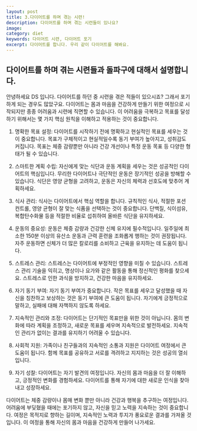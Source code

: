 ```yaml
---
layout: post
title: 3.다이어트를 하며 겪는 시련!
description: 다이어트를 하며 겪는 시련들이 있나요?
image:
category: diet
keywords: 다이어트 시련, 다이어트 포기
excerpt: 다이어트를 합니다. 우리 같이 다이어트를 해봐요.
---
```


## 다이어트를 하며 겪는 시련들과 돌파구에 대해서 설명합니다.

안녕하세요 DS 입니다. 다이어트를 하던 중 시련을 겪은 적들이 있으시죠? 그래서 포기하게 되는 경우도 많았구요.
다이어트는 몸과 마음을 건강하게 만들기 위한 여정으로 시작되지만 종종 어려움과 시련에 직면할 수 있습니다. 이 어려움을 극복하고 목표를 달성하기 위해서는 몇 가지 핵심 원칙을 이해하고 적용하는 것이 중요합니다.

1. 명확한 목표 설정:
   다이어트를 시작하기 전에 명확하고 현실적인 목표를 세우는 것이 중요합니다. 목표가 구체적이고 현실적일수록 동기 부여가 높아지고, 성취감도 커집니다. 목표는 체중 감량뿐만 아니라 건강 개선이나 특정 운동 목표 등 다양한 형태가 될 수 있습니다.

2. 스마트한 계획 수립:
   자신에게 맞는 식단과 운동 계획을 세우는 것은 성공적인 다이어트의 핵심입니다. 무리한 다이어트나 극단적인 운동은 장기적인 성공을 방해할 수 있습니다. 식단은 영양 균형을 고려하고, 운동은 자신의 체력과 선호도에 맞추어 계획하세요.

3. 식사 관리:
   식사는 다이어트에서 핵심 역할을 합니다. 규칙적인 식사, 적절한 포션 컨트롤, 영양 균형이 잘 맞는 식품을 선택하는 것이 중요합니다. 단백질, 식이섬유, 복합탄수화물 등을 적절한 비율로 섭취하여 올바른 식단을 유지하세요.

4. 운동의 중요성:
   운동은 체중 감량과 건강한 신체 유지에 필수적입니다. 일주일에 최소한 150분 이상의 유산소 운동과 근력 훈련을 조화롭게 행하는 것이 권장됩니다. 자주 운동하면 신체가 더 많은 칼로리를 소비하고 근육을 유지하는 데 도움이 됩니다.

5. 스트레스 관리:
   스트레스는 다이어트에 부정적인 영향을 미칠 수 있습니다. 스트레스 관리 기술을 익히고, 명상이나 요가와 같은 활동을 통해 정신적인 평화를 찾으세요. 스트레스로 인한 과식을 방지하고, 건강한 마음을 유지하세요.

6. 자기 동기 부여:
   자기 동기 부여가 중요합니다. 작은 목표를 세우고 달성했을 때 자신을 칭찬하고 보상하는 것은 동기 부여에 큰 도움이 됩니다. 자기에게 긍정적으로 말하고, 실패에 대해 자책하지 않도록 하세요.

7. 지속적인 관리와 조정:
   다이어트는 단기적인 목표만을 위한 것이 아닙니다. 몸의 변화에 따라 계획을 조정하고, 새로운 목표를 세우며 지속적으로 발전하세요. 지속적인 관리가 없이는 결과를 유지하기 어려울 수 있습니다.

8. 사회적 지원:
   가족이나 친구들과의 지속적인 소통과 지원은 다이어트 여정에서 큰 도움이 됩니다. 함께 목표를 공유하고 서로를 격려하고 지지하는 것은 성공의 열쇠입니다.

9. 자기 성찰:
   다이어트는 자기 발견의 여정입니다. 자신의 몸과 마음을 더 잘 이해하고, 긍정적인 변화를 경험하세요. 다이어트를 통해 자기에 대한 새로운 인식을 찾아내고 성장하세요.

다이어트는 체중 감량이나 몸매 변화 뿐만 아니라 건강과 행복을 추구하는 여정입니다. 어려움에 부딪혔을 때에는 포기하지 않고, 자신을 믿고 노력을 지속하는 것이 중요합니다. 여정은 목적지로 향하는 길이며, 지속적인 노력과 투지가 풍요로운 결과를 가져올 것입니다. 이 여정을 통해 자신의 몸과 마음을 건강하게 만들어 나가세요.
